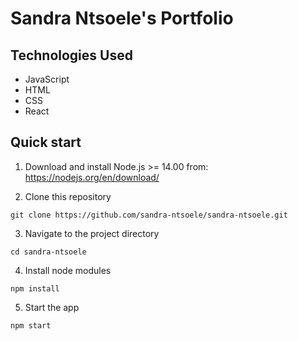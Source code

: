 # Sandra Ntsoele's Portfolio

## Technologies Used

- JavaScript
- HTML
- CSS
- React

## Quick start

1. Download and install Node.js >= 14.00 from: https://nodejs.org/en/download/

2. Clone this repository
```
git clone https://github.com/sandra-ntsoele/sandra-ntsoele.git
```

3. Navigate to the project directory
```
cd sandra-ntsoele
```
4. Install node modules
```
npm install
```

5. Start the app
```
npm start
```
